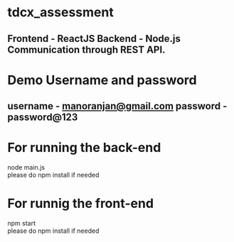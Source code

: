 # tdcx_assessment
Frontend - ReactJS
Backend - Node.js
Communication through REST API.
----------------------------------------
# Demo Username and password
username - manoranjan@gmail.com
password - password@123
---------------------------------------
# For running the back-end
node main.js<br>
please do npm install if needed
# For runnig the front-end
npm start<br>
please do npm install if needed
